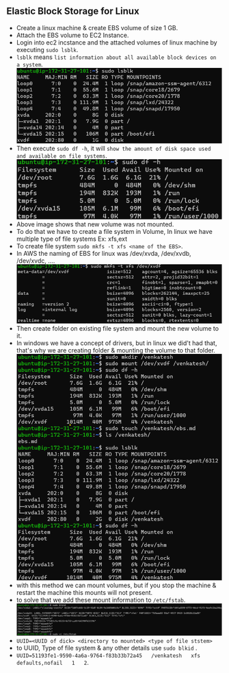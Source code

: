 Elastic Block Storage for Linux
-------------------------------

* Create a linux machine & create EBS volume of size 1 GB.
* Attach the EBS volume to EC2 Instance.
* Login into ec2 incstance and the attached volumes of linux machine by executing `sudo lsblk`.
* `lsblk` means `list information about all available block devices on a system`.
![PreView](storage10.png)
* Then execute `sudo df -h`, it will `show the amount of disk space used and available on file systems`.
![PreView](storage11.png)
* Above image shows that new volume was not mounted.
* To do that we have to create a file system in Volume, In linux we have multiple type of file systems Ex: xfs,ext
* To create file system `sudo mkfs -t xfs <name of the EBS>`.
* In AWS the naming of EBS for linux was /dev/xvda, /dev/xvdb, /dev/xvdc, ....
![PreView](storage12.png)
* Then create folder on existing file system and mount the new volume to it.
* In windows we have a concept of drivers, but in linux we did't had that, that's why we are creating folder & mounting the volume to that folder.
![PreView](storage13.png)
* with this method we can mount volumes, but if you stop the machine & restart the machine this mounts will not present.
* to solve that we add these mount information to `/etc/fstab`.
![PreView](storage14.png)
* `UUID=<UUID of dick> <directory to mounted> <type of file ststem>`
* to UUID, Type of file system & any other details use `sudo blkid` .
* `UUID=51193fe1-9590-4a6a-9764-f83b33b72a45   /venkatesh   xfs   defaults,nofail   1   2`.